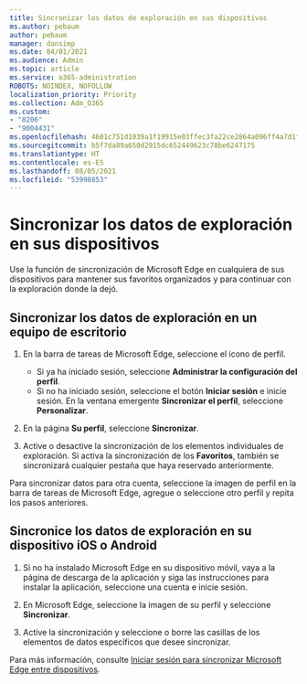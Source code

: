 ```yaml
---
title: Sincronizar los datos de exploración en sus dispositivos
ms.author: pebaum
author: pebaum
manager: dansimp
ms.date: 04/01/2021
ms.audience: Admin
ms.topic: article
ms.service: o365-administration
ROBOTS: NOINDEX, NOFOLLOW
localization_priority: Priority
ms.collection: Adm_O365
ms.custom:
- "8206"
- "9004431"
ms.openlocfilehash: 4601c751d1039a1f19915e03ffec3fa22ce2864a096ff4a7d1f6aa321a0a4f88
ms.sourcegitcommit: b5f7da89a650d2915dc652449623c78be6247175
ms.translationtype: HT
ms.contentlocale: es-ES
ms.lasthandoff: 08/05/2021
ms.locfileid: "53998853"
---
```

# <a name="sync-your-browsing-data-across-your-devices"></a>Sincronizar los datos de exploración en sus dispositivos

Use la función de sincronización de Microsoft Edge en cualquiera de sus dispositivos para mantener sus favoritos organizados y para continuar con la exploración donde la dejó.

## <a name="sync-your-browsing-data-on-a-desktop-computer"></a>Sincronizar los datos de exploración en un equipo de escritorio

1. En la barra de tareas de Microsoft Edge, seleccione el icono de perfil.
    
    - Si ya ha iniciado sesión, seleccione **Administrar la configuración del perfil**.
    - Si no ha iniciado sesión, seleccione el botón **Iniciar sesión** e inicie sesión. En la ventana emergente **Sincronizar el perfil**, seleccione **Personalizar**.

1. En la página **Su perfil**, seleccione **Sincronizar**.

1. Active o desactive la sincronización de los elementos individuales de exploración. Si activa la sincronización de los **Favoritos**, también se sincronizará cualquier pestaña que haya reservado anteriormente.

Para sincronizar datos para otra cuenta, seleccione la imagen de perfil en la barra de tareas de Microsoft Edge, agregue o seleccione otro perfil y repita los pasos anteriores.

## <a name="sync-your-browsing-data-on-your-ios-or-android-device"></a>Sincronice los datos de exploración en su dispositivo iOS o Android

1. Si no ha instalado Microsoft Edge en su dispositivo móvil, vaya a la página de descarga de la aplicación y siga las instrucciones para instalar la aplicación, seleccione una cuenta e inicie sesión.

1. En Microsoft Edge, seleccione la imagen de su perfil y seleccione **Sincronizar**.

1. Active la sincronización y seleccione o borre las casillas de los elementos de datos específicos que desee sincronizar.

Para más información, consulte [Iniciar sesión para sincronizar Microsoft Edge entre dispositivos](https://go.microsoft.com/fwlink/?linkid=2145501).
